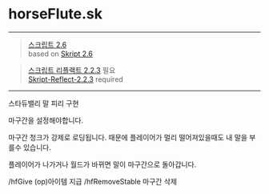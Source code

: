 # horseFlute.sk  
---
>[스크립트 2.6](https://github.com/SkriptLang/Skript/releases)   
>based on [Skript 2.6](https://github.com/SkriptLang/Skript/releases)   

>[스크립트 리플랙트 2.2.3](https://github.com/TPGamesNL/skript-reflect/releases) 필요   
>[Skript-Reflect-2.2.3](https://github.com/TPGamesNL/skript-reflect/releases) required   
---
스타듀밸리 말 피리 구현   

마구간을 설정해야합니다.   

마구간 청크가 강제로 로딩됩니다. 때문에 플레이어가 멀리 떨어져있을때도 내 말을 부를수 있습니다.   
 
플레이어가 나가거나 월드가 바뀌면 말이 마구간으로 돌아갑니다.   

/hfGive  (op)아이템 지급
/hfRemoveStable  마구간 삭제
